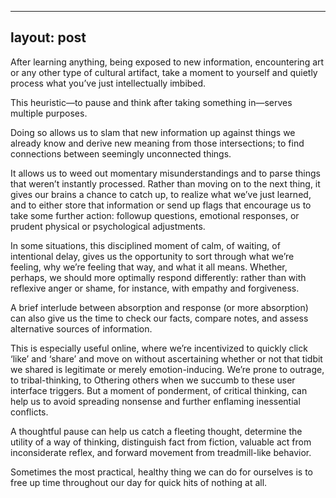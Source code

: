 
---
layout: post
---
After learning anything, being exposed to new information, encountering art or any other type of cultural artifact, take a moment to yourself and quietly process what you’ve just intellectually imbibed.

This heuristic—to pause and think after taking something in—serves multiple purposes.

Doing so allows us to slam that new information up against things we already know and derive new meaning from those intersections; to find connections between seemingly unconnected things.

It allows us to weed out momentary misunderstandings and to parse things that weren’t instantly processed. Rather than moving on to the next thing, it gives our brains a chance to catch up, to realize what we’ve just learned, and to either store that information or send up flags that encourage us to take some further action: followup questions, emotional responses, or prudent physical or psychological adjustments.

In some situations, this disciplined moment of calm, of waiting, of intentional delay, gives us the opportunity to sort through what we’re feeling, why we’re feeling that way, and what it all means. Whether, perhaps, we should more optimally respond differently: rather than with reflexive anger or shame, for instance, with empathy and forgiveness.

A brief interlude between absorption and response (or more absorption) can also give us the time to check our facts, compare notes, and assess alternative sources of information.

This is especially useful online, where we’re incentivized to quickly click ‘like’ and ‘share’ and move on without ascertaining whether or not that tidbit we shared is legitimate or merely emotion-inducing. We’re prone to outrage, to tribal-thinking, to Othering others when we succumb to these user interface triggers. But a moment of ponderment, of critical thinking, can help us to avoid spreading nonsense and further enflaming inessential conflicts.

A thoughtful pause can help us catch a fleeting thought, determine the utility of a way of thinking, distinguish fact from fiction, valuable act from inconsiderate reflex, and forward movement from treadmill-like behavior.

Sometimes the most practical, healthy thing we can do for ourselves is to free up time throughout our day for quick hits of nothing at all.




